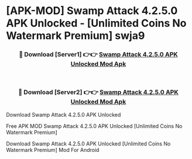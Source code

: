 # [APK-MOD] Swamp Attack 4.2.5.0 APK Unlocked - [Unlimited Coins No Watermark Premium] swja9



<div align="center">
<h3>🔴 Download [Server1] 👉👉 <a href="https://momento.my/?title=Swamp_Attack_4.2.5.0_APK_Unlocked">Swamp Attack 4.2.5.0 APK Unlocked Mod Apk</a></h3><br>

<h3>🔴 Download [Server2] 👉👉 <a href="https://momento.my/?title=Swamp_Attack_4.2.5.0_APK_Unlocked">Swamp Attack 4.2.5.0 APK Unlocked Mod Apk</a></h3>
</div>



Download Swamp Attack 4.2.5.0 APK Unlocked 

Free APK MOD Swamp Attack 4.2.5.0 APK Unlocked [Unlimited Coins No Watermark Premium]

Download Swamp Attack 4.2.5.0 APK Unlocked [Unlimited Coins No Watermark Premium] Mod For Android
